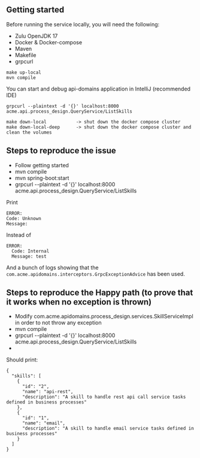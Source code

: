 ## Getting started

Before running the service locally, you will need the following:
* Zulu OpenJDK 17
* Docker & Docker-compose
* Maven
* Makefile
* grpcurl

```
make up-local
mvn compile
```

You can start and debug api-domains application in IntelliJ (recommended IDE)

```
grpcurl --plaintext -d '{}' localhost:8000 acme.api.process_design.QueryService/ListSkills
```

```
make down-local           -> shut down the docker compose cluster
make down-local-deep      -> shut down the docker compose cluster and clean the volumes
```

## Steps to reproduce the issue

- Follow getting started
- mvn compile
- mvn spring-boot:start
- grpcurl --plaintext -d '{}' localhost:8000 acme.api.process_design.QueryService/ListSkills

Print
```
ERROR:
Code: Unknown
Message:
```

Instead of 
```
ERROR:
  Code: Internal
  Message: test
```

And a bunch of logs showing that the `com.acme.apidomains.interceptors.GrpcExceptionAdvice` has been used.

## Steps to reproduce the Happy path (to prove that it works when no exception is thrown)

- Modify com.acme.apidomains.process_design.services.SkillServiceImpl in order to not throw any exception
- mvn compile
- grpcurl --plaintext -d '{}' localhost:8000 acme.api.process_design.QueryService/ListSkills
- 
Should print:
```
{
  "skills": [
    {
      "id": "2",
      "name": "api-rest",
      "description": "A skill to handle rest api call service tasks defined in business processes"
    },
    {
      "id": "1",
      "name": "email",
      "description": "A skill to handle email service tasks defined in business processes"
    }
  ]
}
```